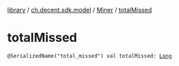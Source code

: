 [library](../../index.md) / [ch.decent.sdk.model](../index.md) / [Miner](index.md) / [totalMissed](./total-missed.md)

# totalMissed

`@SerializedName("total_missed") val totalMissed: `[`Long`](https://kotlinlang.org/api/latest/jvm/stdlib/kotlin/-long/index.html)